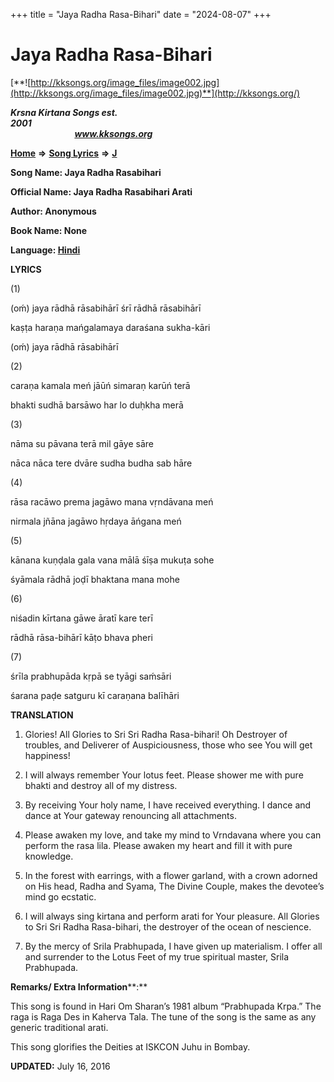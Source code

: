 +++
title = "Jaya Radha Rasa-Bihari"
date = "2024-08-07"
+++

# Jaya Radha Rasa-Bihari
[**![http://kksongs.org/image_files/image002.jpg](http://kksongs.org/image_files/image002.jpg)**](http://kksongs.org/)

**_Krsna Kirtana Songs est. 2001_**                                                                                                                                                 **_www.kksongs.org_**

**[Home](http://kksongs.org/)** **⇒** **[Song Lyrics](http://kksongs.org/lyrics.html)** **⇒** **[J](http://kksongs.org/songs/song_j.html)**

**Song Name: Jaya Radha Rasabihari**

**Official Name: Jaya Radha Rasabihari Arati**

**Author: Anonymous**

**Book Name: None**

**Language: [Hindi](http://kksongs.org/language/list/hindi.html)**

**LYRICS**

(1)

(oḿ) jaya rādhā rāsabihārī śrī rādhā rāsabihārī

kaṣṭa haraṇa mańgalamaya daraśana sukha-kāri

(oḿ) jaya rādhā rāsabihārī

(2)

caraṇa kamala meń jāūń simaraṇ karūń terā

bhakti sudhā barsāwo har lo duḥkha merā

(3)

nāma su pāvana terā mil gāye sāre

nāca nāca tere dvāre sudha budha sab hāre

(4)

rāsa racāwo prema jagāwo mana vṛndāvana meń

nirmala jñāna jagāwo hṛdaya āńgana meń

(5)

kānana kuṇḍala gala vana mālā śīṣa mukuṭa sohe

śyāmala rādhā joḍī bhaktana mana mohe

(6)

niśadin kīrtana gāwe āratī kare terī

rādhā rāsa-bihārī kāṭo bhava pheri

(7)

śrīla prabhupāda kṛpā se tyāgi saḿsāri

śarana paḍe satguru kī caraṇana balīhāri

**TRANSLATION**

1) Glories! All Glories to Sri Sri Radha Rasa-bihari! Oh Destroyer of troubles, and Deliverer of Auspiciousness, those who see You will get happiness!

2) I will always remember Your lotus feet. Please shower me with pure bhakti and destroy all of my distress.

3) By receiving Your holy name, I have received everything. I dance and dance at Your gateway renouncing all attachments.

4) Please awaken my love, and take my mind to Vrndavana where you can perform the rasa lila. Please awaken my heart and fill it with pure knowledge.

5) In the forest with earrings, with a flower garland, with a crown adorned on His head, Radha and Syama, The Divine Couple, makes the devotee’s mind go ecstatic.

6) I will always sing kirtana and perform arati for Your pleasure. All Glories to Sri Sri Radha Rasa-bihari, the destroyer of the ocean of nescience.

7) By the mercy of Srila Prabhupada, I have given up materialism. I offer all and surrender to the Lotus Feet of my true spiritual master, Srila Prabhupada.

**Remarks/ Extra Information****:**

This song is found in Hari Om Sharan’s 1981 album “Prabhupada Krpa.” The raga is Raga Des in Kaherva Tala. The tune of the song is the same as any generic traditional arati.

This song glorifies the Deities at ISKCON Juhu in Bombay.

**UPDATED:** July 16, 2016